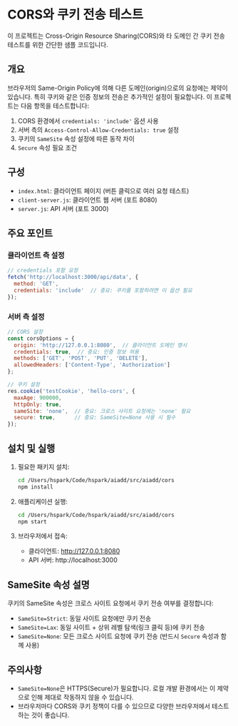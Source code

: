 # CORS와 쿠키 전송 테스트

이 프로젝트는 Cross-Origin Resource Sharing(CORS)와 타 도메인 간 쿠키 전송 테스트를 위한 간단한 샘플 코드입니다.

## 개요

브라우저의 Same-Origin Policy에 의해 다른 도메인(origin)으로의 요청에는 제약이 있습니다. 특히 쿠키와 같은 인증 정보의 전송은 추가적인 설정이 필요합니다. 이 프로젝트는 다음 항목을 테스트합니다:

1. CORS 환경에서 `credentials: 'include'` 옵션 사용
2. 서버 측의 `Access-Control-Allow-Credentials: true` 설정
3. 쿠키의 `SameSite` 속성 설정에 따른 동작 차이
4. `Secure` 속성 필요 조건

## 구성

- `index.html`: 클라이언트 페이지 (버튼 클릭으로 여러 요청 테스트)
- `client-server.js`: 클라이언트 웹 서버 (포트 8080)
- `server.js`: API 서버 (포트 3000)

## 주요 포인트

### 클라이언트 측 설정

```javascript
// credentials 포함 요청
fetch('http://localhost:3000/api/data', {
  method: 'GET',
  credentials: 'include'  // 중요: 쿠키를 포함하려면 이 옵션 필요
});
```

### 서버 측 설정

```javascript
// CORS 설정
const corsOptions = {
  origin: 'http://127.0.0.1:8080',  // 클라이언트 도메인 명시
  credentials: true,  // 중요: 인증 정보 허용
  methods: ['GET', 'POST', 'PUT', 'DELETE'],
  allowedHeaders: ['Content-Type', 'Authorization']
};

// 쿠키 설정
res.cookie('testCookie', 'hello-cors', {
  maxAge: 900000,
  httpOnly: true,
  sameSite: 'none',  // 중요: 크로스 사이트 요청에는 'none' 필요
  secure: true,      // 중요: SameSite=None 사용 시 필수
});
```

## 설치 및 실행

1. 필요한 패키지 설치:
   ```bash
   cd /Users/hspark/Code/hspark/aiadd/src/aiadd/cors
   npm install
   ```

2. 애플리케이션 실행:
   ```bash
   cd /Users/hspark/Code/hspark/aiadd/src/aiadd/cors
   npm start
   ```

3. 브라우저에서 접속:
   - 클라이언트: http://127.0.0.1:8080
   - API 서버: http://localhost:3000

## SameSite 속성 설명

쿠키의 SameSite 속성은 크로스 사이트 요청에서 쿠키 전송 여부를 결정합니다:

- `SameSite=Strict`: 동일 사이트 요청에만 쿠키 전송
- `SameSite=Lax`: 동일 사이트 + 상위 레벨 탐색(링크 클릭 등)에 쿠키 전송
- `SameSite=None`: 모든 크로스 사이트 요청에 쿠키 전송 (반드시 `Secure` 속성과 함께 사용)

## 주의사항

- `SameSite=None`은 HTTPS(Secure)가 필요합니다. 로컬 개발 환경에서는 이 제약으로 인해 제대로 작동하지 않을 수 있습니다.
- 브라우저마다 CORS와 쿠키 정책이 다를 수 있으므로 다양한 브라우저에서 테스트하는 것이 좋습니다.